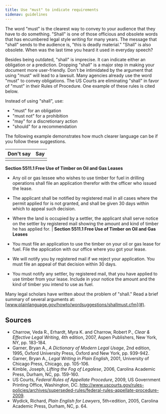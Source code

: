 ```yaml
---
title: Use "must" to indicate requirements
sidenav: guidelines
---
```


The word "must" is the clearest way to convey to your audience that they have to do something. "Shall" is one of those officious and obsolete words that has encumbered legal style writing for many years. The message that "shall" sends to the audience is, "this is deadly material." "Shall" is also obsolete. When was the last time you heard it used in everyday speech?

Besides being outdated, "shall" is imprecise. It can indicate either an obligation or a prediction. Dropping "shall" is a major step in making your document more user-friendly. Don't be intimidated by the argument that using "must" will lead to a lawsuit. Many agencies already use the word "must" to convey obligations. The US Courts are eliminating "shall" in favor of "must" in their Rules of Procedure. One example of these rules is cited below.

Instead of using "shall", use:

- "must" for an obligation
- "must not" for a prohibition
- "may" for a discretionary action
- "should" for a recommendation

The following example demonstrates how much clearer language can be if you follow these suggestions.

Don't say | Say
--------- | ---
          |

**Section 5511.1 Free Use of Timber on Oil and Gas Leases**

- Any oil or gas lessee who wishes to use timber for fuel in drilling operations shall file an application therefor with the officer who issued the lease.
- The applicant shall be notified by registered mail in all cases where the permit applied for is not granted, and shall be given 30 days within which to appeal such decision.
- Where the land is occupied by a settler, the applicant shall serve notice on the settler by registered mail showing the amount and kind of timber he has applied for. | **Section 5511.1 Free Use of Timber on Oil and Gas Leases**

- You must file an application to use the timber on your oil or gas lease for fuel. File the application with our office where you got your lease.

- We will notify you by registered mail if we reject your application. You must file an appeal of that decision within 30 days.

- You must notify any settler, by registered mail, that you have applied to use timber from your lease. Include in your notice the amount and the kind of timber you intend to use as fuel.

Many legal scholars have written about the problem of "shall." Read a brief summary of several arguments at: [www.plainlanguage.gov/howto/wordsuggestions/shallmust.cfm](#).

## Sources

- Charrow, Veda R., Erhardt, Myra K. and Charrow, Robert P., _Clear & Effective Legal Writing_, 4th edition, 2007, Aspen Publishers, New York, NY, pp. 183-184.
- Garner, Bryan A., _A Dictionary of Modern Legal Usage_, 2nd edition, 1995, Oxford University Press, Oxford and New York, pp. 939-942.
- Garner, Bryan A., _Legal Writing in Plain English_, 2001, University of Chicago Press, Chicago, pp. 105-106.
- Kimble, Joseph, _Lifting the Fog of Legalese_, 2006, Carolina Academic Press, Durham, NC, pp. 159-160.
- US Courts, _Federal Rules of Appellate Procedure_, 2009, US Government Printing Office, Washington, DC. <http://www.uscourts.gov/rules-policies/archives/superseded-rules/federal-rules-appellate-procedure-2009>.
- Wydick, Richard, _Plain English for Lawyers_, 5th<edition, 2005, Carolina Academic Press, Durham, NC, p. 64.
